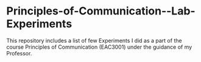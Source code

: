 # Principles-of-Communication--Lab-Experiments

This repository includes a list of few Experiments I did as a part of the course Principles of Communication (EAC3001) under the guidance of my Professor. 
